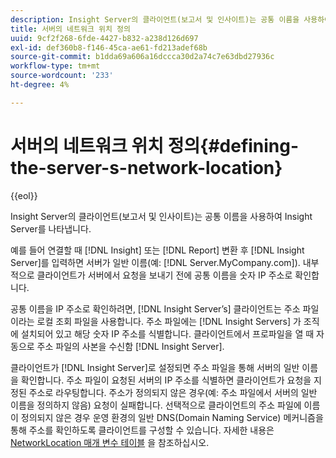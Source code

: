 ```yaml
---
description: Insight Server의 클라이언트(보고서 및 인사이트)는 공통 이름을 사용하여 Insight Server를 나타냅니다.
title: 서버의 네트워크 위치 정의
uuid: 9cf2f268-6fde-4427-b832-a238d126d697
exl-id: def360b8-f146-45ca-ae61-fd213adef68b
source-git-commit: b1dda69a606a16dccca30d2a74c7e63dbd27936c
workflow-type: tm+mt
source-wordcount: '233'
ht-degree: 4%

---
```


# 서버의 네트워크 위치 정의{#defining-the-server-s-network-location}

{{eol}}

Insight Server의 클라이언트(보고서 및 인사이트)는 공통 이름을 사용하여 Insight Server를 나타냅니다.

예를 들어 연결할 때 [!DNL Insight] 또는 [!DNL Report] 변환 후 [!DNL Insight Server]를 입력하면 서버가 일반 이름(예: [!DNL Server.MyCompany.com]). 내부적으로 클라이언트가 서버에서 요청을 보내기 전에 공통 이름을 숫자 IP 주소로 확인합니다.

공통 이름을 IP 주소로 확인하려면, [!DNL Insight Server’s] 클라이언트는 주소 파일이라는 로컬 조회 파일을 사용합니다. 주소 파일에는 [!DNL Insight Servers] 가 조직에 설치되어 있고 해당 숫자 IP 주소를 식별합니다. 클라이언트에서 프로파일을 열 때 자동으로 주소 파일의 사본을 수신함 [!DNL Insight Server].

클라이언트가 [!DNL Insight Server]로 설정되면 주소 파일을 통해 서버의 일반 이름을 확인합니다. 주소 파일이 요청된 서버의 IP 주소를 식별하면 클라이언트가 요청을 지정된 주소로 라우팅합니다. 주소가 정의되지 않은 경우(예: 주소 파일에서 서버의 일반 이름을 정의하지 않음) 요청이 실패합니다. 선택적으로 클라이언트의 주소 파일에 이름이 정의되지 않은 경우 운영 환경의 일반 DNS(Domain Naming Service) 메커니즘을 통해 주소를 확인하도록 클라이언트를 구성할 수 있습니다. 자세한 내용은 [NetworkLocation 매개 변수 테이블](../../../../../home/c-inst-svr/c-install-ins-svr/t-install-proc-inst-svr-dpu/c-svrs-ntwk-loc/c-ntwk-loc.md#concept-18587827cbd24805801caa86bc816e05) 을 참조하십시오.
